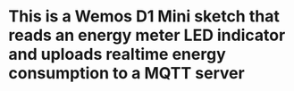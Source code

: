 # This is a Wemos D1 Mini sketch that reads an energy meter LED indicator and uploads realtime energy consumption to a MQTT server
 
